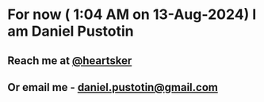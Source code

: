 # For now ( 1:04 AM on 13-Aug-2024) I am Daniel Pustotin
## Reach me at [@heartsker](https://t.me/heartsker)
## Or email me - daniel.pustotin@gmail.com
